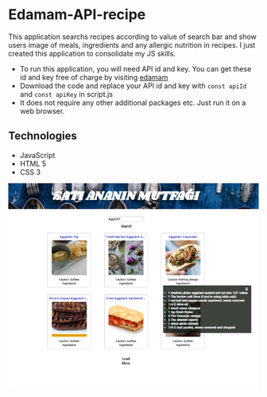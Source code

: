 # Edamam-API-recipe
This application searchs recipes according to value of search bar and show users image of meals, ingredients and any allergic nutrition in recipes.
I just created this application to consolidate my JS skills.

* To run this application, you will need API id and key. You can get these id and key free of charge by visiting [edamam](https://developer.edamam.com/edamam-recipe-api)
* Download the code and replace your API id and key with `const apiId` and `const apiKey` in script.js
* It does not require any other additional packages etc. Just run it on a web browser.

## Technologies
* JavaScript
* HTML 5
* CSS 3

![](images/edamamAPI.png)
